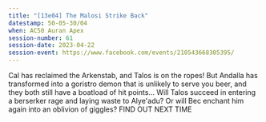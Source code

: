```yaml
---
title: "[13e04] The Malosi Strike Back"
datestamp: 50-05-30/04
when: AC50 Auran Apex
session-number: 61
session-date: 2023-04-22
session-event: https://www.facebook.com/events/210543668305395/
---
```


Cal has reclaimed the Arkenstab, and Talos is on the ropes! But Andalla has transformed into a goristro demon that is unlikely to serve you beer, and they both still have a boatload of hit points... Will Talos succeed in entering a berserker rage and laying waste to Alye'adu? Or will Bec enchant him again into an oblivion of giggles? FIND OUT NEXT TIME
